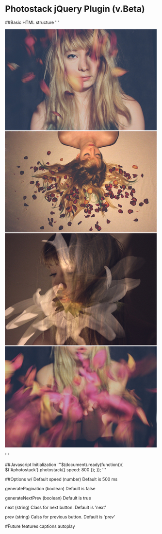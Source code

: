 # Photostack jQuery Plugin (v.Beta)

##Basic HTML structure
'''<div id="photostack">
  <img src="img/jenniferlo_photo2.jpg" class="image" alt="jenniferlo_photo2">
  <img src="img/jenniferlo_photo4.jpg" class="image" alt="jenniferlo_photo4">
  <img src="img/jenniferlo_photo1.jpg" class="image" alt="jenniferlo_photo1">
  <img src="img/jenniferlo_photo3.jpg" class="image" alt="jenniferlo_photo3">
</div>
'''

##Javascript Initialization
'''$(document).ready(function(){
  $('#photostack').photostack({
    speed: 800
  });
});
'''

##Options w/ Default
speed (number)
Default is 500 ms

generatePagination (boolean)
Default is false

generateNextPrev (boolean)
Default is true

next (string)
Class for next button.
Default is 'next'

prev (string)
Calss for previous button.
Default is 'prev'

#Future features
captions
autoplay
